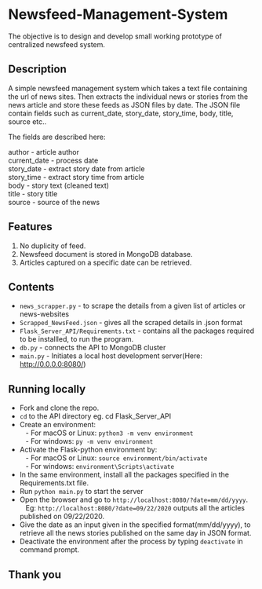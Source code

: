 # Newsfeed-Management-System
The objective is to design and develop small working prototype of centralized newsfeed system.

## Description
A simple newsfeed management system which takes a text file containing the url of news sites.
Then extracts the individual news or stories from the news article and store these feeds as JSON files by date.
The JSON file contain fields such as current_date, story_date, story_time, body, title, source etc..

The fields are described here:<br /> 
 
author - article author<br /> 
current_date - process date<br />
story_date - extract story date from article<br /> 
story_time - extract story time from article <br /> 
body - story text (cleaned text)<br /> 
title - story title<br />
source - source of the news<br />

## Features
1. No duplicity of feed.
2. Newsfeed document is stored in MongoDB database.
3. Articles captured on a specific date can be retrieved.

## Contents
* `news_scrapper.py` - to scrape the details from a given list of articles or news-websites
* `Scrapped_NewsFeed.json` - gives all the scraped details in .json format
* `Flask_Server_API/Requirements.txt` - contains all the packages required to be installled, to run the program.
* `db.py` - connects the API to MongoDB cluster 
* `main.py` - Initiates a local host development server(Here: http://0.0.0.0:8080/)

## Running locally
* Fork and clone the repo.
* `cd` to the API directory eg. cd Flask_Server_API
* Create an environment: <br />
   &nbsp;&nbsp;  - For macOS or Linux: `python3 -m venv environment` <br />
   &nbsp;&nbsp;  - For windows: `py -m venv environment`
* Activate the Flask-python environment by: <br /> 
   &nbsp;&nbsp;  - For macOS or Linux:  `source environment/bin/activate` <br />
   &nbsp;&nbsp;  - For windows: `environment\Scripts\activate`
* In the same environment, install all the packages specified in the Requirements.txt file.
* Run `python main.py` to start the server
* Open the browser and go to `http://localhost:8080/?date=mm/dd/yyyy`. <br />
   &nbsp;&nbsp; Eg: `http://localhost:8080/?date=09/22/2020` outputs all the articles published on 09/22/2020.
* Give the date as an input given in the specified format(mm/dd/yyyy), to retrieve all the news stories published on the same day in JSON format.
* Deactivate the environment after the process by typing `deactivate` in command prompt.

## Thank you

